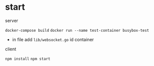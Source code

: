 # start

server

`docker-compose build`
`docker run --name test-container busybox-test`
- in file add `lib/websocket.go` id container

client

`npm install`
`npm start`